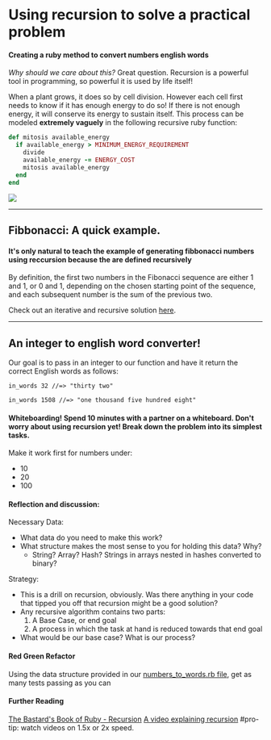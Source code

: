 
# Using recursion to solve a practical problem
#### Creating a ruby method to convert numbers english words

*Why should we care about this?* Great question. Recursion is a powerful tool in programming, so powerful it is used by life itself!

When a plant grows, it does so by cell division. However each cell first needs to know if it has enough energy to do so! If there is not enough energy, it will conserve its energy to sustain itself. This process can be modeled **extremely vaguely** in the following recursive ruby function:

```ruby
def mitosis available_energy
  if available_energy > MINIMUM_ENERGY_REQUIREMENT
    divide
    available_energy -= ENERGY_COST
    mitosis available_energy
  end 
end
```

![](http://www.wired.com/wp-content/uploads/2015/07/Wired-Yes-4-Flower-Timelapse_006.gif)

<hr>

## Fibbonacci: A quick example. 

#### It's only natural to teach the example of generating fibbonacci numbers using reccursion because the are **defined recursively**
By definition, the first two numbers in the Fibonacci sequence are either 1 and 1, or 0 and 1, depending on the chosen starting point of the sequence, and each subsequent number is the sum of the previous two.

Check out an iterative and recursive solution [here](fibbonacci.rb).

<hr>

## An integer to english word converter!

Our goal is to pass in an integer to our function and have it return the correct English words as follows:

`in_words 32 //=> "thirty two"`

`in_words 1508 //=> "one thousand five hundred eight"`


#### Whiteboarding! Spend 10 minutes with a partner on a whiteboard. Don't worry about using recursion yet! Break down the problem into its simplest tasks. 
Make it work first for numbers under:
- 10
- 20
- 100

#### Reflection and discussion:

Necessary Data: 
- What data do you need to make this work? 
- What structure makes the most sense to you for holding this data? Why?
  - String? Array? Hash? Strings in arrays nested in hashes converted to binary?

Strategy: 
- This is a drill on recursion, obviously. Was there anything in your code that tipped you off that recursion might be a good solution?
- Any recursive algorithm contains two parts:
  1. A Base Case, or end goal
  2. A process in which the task at hand is reduced towards that end goal
- What would be our base case? What is our process?

#### Red Green Refactor
  
  Using the data structure provided in our [numbers_to_words.rb file](numbers_to_words.rb), get as many tests passing as you can

#### Further Reading

[The Bastard's Book of Ruby - Recursion](http://ruby.bastardsbook.com/chapters/recursion/)
[A video explaining recursion](https://www.youtube.com/watch?v=72hal4Cp_2I) #pro-tip: watch videos on 1.5x or 2x speed. 